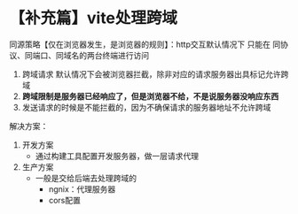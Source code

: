 # 【补充篇】vite处理跨域
同源策略【仅在浏览器发生，是浏览器的规则】：http交互默认情况下 只能在 同协议、同端口、同域名的两台终端进行访问
1. 跨域请求 默认情况下会被浏览器拦截，除非对应的请求服务器出具标记允许跨域
2. **跨域限制是服务器已经响应了，但是浏览器不给，不是说服务器没响应东西**
3. 发送请求的时候是不能拦截的，因为不确保请求的服务器地址不允许跨域

解决方案：
1. 开发方案
    - 通过构建工具配置开发服务器，做一层请求代理
2. 生产方案
    - 一般是交给后端去处理跨域的
      - ngnix：代理服务器
      - cors配置